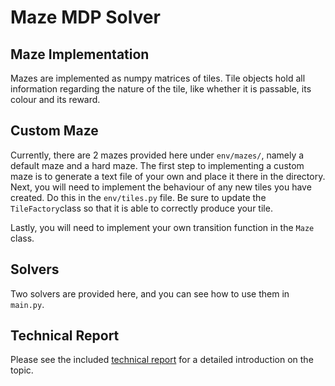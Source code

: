 # Maze MDP Solver
## Maze Implementation
Mazes are implemented as numpy matrices of tiles. Tile objects hold all information regarding the nature of the tile, like whether it is passable, its colour and its reward.
## Custom Maze
Currently, there are 2 mazes provided here under `env/mazes/`, namely a default maze and a hard maze. The first step to implementing a custom maze is to generate a text file of your own and place it there in the directory. Next, you will need to implement the behaviour of any new tiles you have created. Do this in the `env/tiles.py` file. Be sure to update the `TileFactory`class so that it is able to correctly produce your tile.

Lastly, you will need to implement your own transition function in the `Maze` class.
## Solvers
Two solvers are provided here, and you can see how to use them in `main.py`.
## Technical Report
Please see the included [technical report](https://github.com/reubenwong97/small_maze_mdp_solver/blob/master/MDP%20Solver%20Technical%20Report.pdf) for a detailed introduction on the topic.
